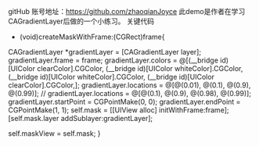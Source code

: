 gitHub 账号地址：https://github.com/zhaoqianJoyce 此demo是作者在学习CAGradientLayer后做的一个小练习。
关键代码
- (void)createMaskWithFrame:(CGRect)frame{

CAGradientLayer *gradientLayer = [CAGradientLayer layer];
gradientLayer.frame            = frame;
gradientLayer.colors           = @[(__bridge id)[UIColor clearColor].CGColor,
(__bridge id)[UIColor whiteColor].CGColor,
(__bridge id)[UIColor whiteColor].CGColor,
(__bridge id)[UIColor clearColor].CGColor,];
gradientLayer.locations        = @[@(0.01), @(0.1), @(0.9), @(0.99)];
//    gradientLayer.locations = @[@(0.1), @(0.9), @(0.98), @(0.99)];
gradientLayer.startPoint       = CGPointMake(0, 0);
gradientLayer.endPoint         = CGPointMake(1, 1);
self.mask                      = [[UIView alloc] initWithFrame:frame];
[self.mask.layer addSublayer:gradientLayer];

self.maskView                  = self.mask;
}